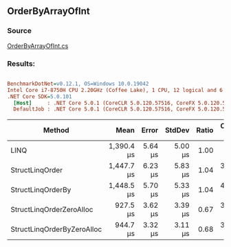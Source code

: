 ﻿## OrderByArrayOfInt

### Source
[OrderByArrayOfInt.cs](../../src/StructLinq.Benchmark/OrderByArrayOfInt.cs)

### Results:
``` ini

BenchmarkDotNet=v0.12.1, OS=Windows 10.0.19042
Intel Core i7-8750H CPU 2.20GHz (Coffee Lake), 1 CPU, 12 logical and 6 physical cores
.NET Core SDK=5.0.101
  [Host]     : .NET Core 5.0.1 (CoreCLR 5.0.120.57516, CoreFX 5.0.120.57516), X64 RyuJIT
  DefaultJob : .NET Core 5.0.1 (CoreCLR 5.0.120.57516, CoreFX 5.0.120.57516), X64 RyuJIT


```
|                     Method |       Mean |   Error |  StdDev | Ratio | Code Size |   Gen 0 |  Gen 1 | Gen 2 | Allocated |
|--------------------------- |-----------:|--------:|--------:|------:|----------:|--------:|-------:|------:|----------:|
|                       LINQ | 1,390.4 μs | 5.64 μs | 5.00 μs |  1.00 |     524 B | 25.3906 | 3.9063 |     - |  120312 B |
|            StructLinqOrder | 1,447.7 μs | 6.23 μs | 5.83 μs |  1.04 |    3952 B |       - |      - |     - |      33 B |
|          StructLinqOrderBy | 1,448.5 μs | 5.70 μs | 5.33 μs |  1.04 |    4272 B |       - |      - |     - |      33 B |
|   StructLinqOrderZeroAlloc |   927.5 μs | 3.62 μs | 3.39 μs |  0.67 |    3350 B |       - |      - |     - |         - |
| StructLinqOrderByZeroAlloc |   944.7 μs | 3.32 μs | 3.11 μs |  0.68 |    3756 B |       - |      - |     - |         - |
